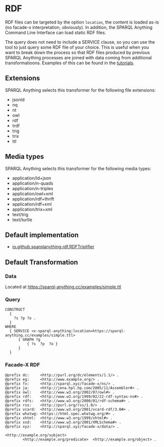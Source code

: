 <!-- This page has been generated with sparql-anything-documentation-generator module -->

# RDF

RDF files can be targeted by the option `location`, the content is loaded as-is (no facade-x interpretation, obviously). In addition, the SPARQL Anything Command Line Interface can load static RDF files.

The query does not need to include a SERVICE clause, so you can use the tool to just query some RDF file of your choice.
This is useful when you want to break down the process so that RDF files produced by previous SPARQL Anything processes are joined with data coming from additional transformatioons.
Examples of this can be found in the [tutorials](TUTORIALS.md).

## Extensions

SPARQL Anything selects this transformer for the following file extensions:

- jsonld
- nq
- nt
- owl
- rdf
- trdf
- trig
- trix
- ttl

## Media types

SPARQL Anything selects this transformer for the following media types:

- application/ld+json
- application/n-quads
- application/n-triples
- application/owl+xml
- application/rdf+thrift
- application/rdf+xml
- application/trix+xml
- text/trig
- text/turtle

## Default implementation

- [io.github.sparqlanything.rdf.RDFTriplifier](../sparql-anything-rdf/src/main/java/io/github/sparqlanything/rdf/RDFTriplifier.java)

## Default Transformation

### Data

Located at https://sparql-anything.cc/examples/simple.ttl

### Query

```
CONSTRUCT 
  { 
    ?s ?p ?o .
  }
WHERE
  { SERVICE <x-sparql-anything:location=https://sparql-anything.cc/examples/simple.ttl>
      { GRAPH ?g
          { ?s  ?p  ?o }
      }
  }

```

### Facade-X RDF

```turtle
@prefix dc:     <http://purl.org/dc/elements/1.1/> .
@prefix eg:     <http://www.example.org/> .
@prefix fx:     <http://sparql.xyz/facade-x/ns/> .
@prefix ja:     <http://jena.hpl.hp.com/2005/11/Assembler#> .
@prefix owl:    <http://www.w3.org/2002/07/owl#> .
@prefix rdf:    <http://www.w3.org/1999/02/22-rdf-syntax-ns#> .
@prefix rdfs:   <http://www.w3.org/2000/01/rdf-schema#> .
@prefix rss:    <http://purl.org/rss/1.0/> .
@prefix vcard:  <http://www.w3.org/2001/vcard-rdf/3.0#> .
@prefix whatwg: <https://html.spec.whatwg.org/#> .
@prefix xhtml:  <http://www.w3.org/1999/xhtml#> .
@prefix xsd:    <http://www.w3.org/2001/XMLSchema#> .
@prefix xyz:    <http://sparql.xyz/facade-x/data/> .

<http://example.org/subject>
        <http://example.org/predicate>  <http://example.org/object> .

```





